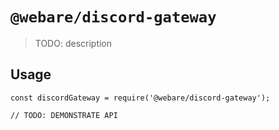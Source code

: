 # `@webare/discord-gateway`

> TODO: description

## Usage

```
const discordGateway = require('@webare/discord-gateway');

// TODO: DEMONSTRATE API
```
